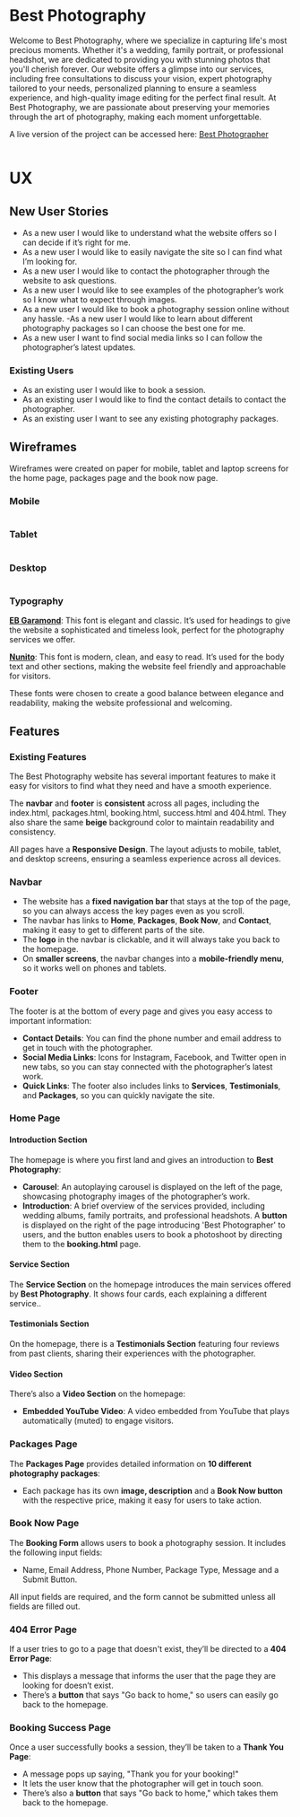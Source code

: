 # Best Photography 

Welcome to Best Photography, where we specialize in capturing life's most precious moments. Whether it's a wedding, family portrait, or professional headshot, we are dedicated to providing you with stunning photos that you'll cherish forever. Our website offers a glimpse into our services, including free consultations to discuss your vision, expert photography tailored to your needs, personalized planning to ensure a seamless experience, and high-quality image editing for the perfect final result. At Best Photography, we are passionate about preserving your memories through the art of photography, making each moment unforgettable.

A live version of the project can be accessed here: [Best Photographer](https://kulthoom12.github.io/best-photographer/)

<img>

# UX

## New User Stories

- As a new user I would like to understand what the website offers so I can decide if it’s right for me.
- As a new user I would like to easily navigate the site so I can find what I’m looking for.
- As a new user I would like to contact the photographer through the website to ask questions.
- As a new user I would like to see examples of the photographer’s work so I know what to expect through images.
- As a new user I would like to book a photography session online without any hassle.
-As a new user I would like to learn about different photography packages so I can choose the best one for me.
- As a new user I want to find social media links so I can follow the photographer’s latest updates.

### Existing Users

- As an existing user I would like to book a session.
- As an existing user I would like to find the contact details to contact the photographer.
- As an existing user I want to see any existing photography packages.
  
## Wireframes

Wireframes were created on paper for mobile, tablet and laptop screens for the home page, packages page and the book now page.

### Mobile 

<img>

### Tablet 

<img>

### Desktop 

<img>

### Typography 

**[EB Garamond](https://fonts.google.com/specimen/EB+Garamond)**: This font is elegant and classic. It’s used for headings to give the website a sophisticated and timeless look, perfect for the photography services we offer.

**[Nunito](https://fonts.google.com/specimen/Nunito)**: This font is modern, clean, and easy to read. It’s used for the body text and other sections, making the website feel friendly and approachable for visitors.

These fonts were chosen to create a good balance between elegance and readability, making the website professional and welcoming.

## Features

### Existing Features

The Best Photography website has several important features to make it easy for visitors to find what they need and have a smooth experience.

The **navbar** and **footer** is **consistent** across all pages, including the index.html, packages.html, booking.html, success.html and 404.html. They also share the same  **beige** background color to maintain readability and consistency.

All pages have a **Responsive Design**. The layout adjusts to mobile, tablet, and desktop screens, ensuring a seamless experience across all devices.

### **Navbar**
- The website has a **fixed navigation bar** that stays at the top of the page, so you can always access the key pages even as you scroll.  
- The navbar has links to **Home**, **Packages**, **Book Now**, and **Contact**, making it easy to get to different parts of the site.  
- The **logo** in the navbar is clickable, and it will always take you back to the homepage.  
- On **smaller screens**, the navbar changes into a **mobile-friendly menu**, so it works well on phones and tablets.  

### **Footer**
The footer is at the bottom of every page and gives you easy access to important information:
- **Contact Details**: You can find the phone number and email address to get in touch with the photographer.
- **Social Media Links**: Icons for Instagram, Facebook, and Twitter open in new tabs, so you can stay connected with the photographer’s latest work.
- **Quick Links**: The footer also includes links to **Services**, **Testimonials**, and **Packages**, so you can quickly navigate the site.

### Home Page
#### Introduction Section

The homepage is where you first land and gives an introduction to **Best Photography**:
- **Carousel**: An autoplaying carousel is displayed on the left of the page, showcasing photography images of the photographer’s work. 
- **Introduction**: A brief overview of the services provided, including wedding albums, family portraits, and professional headshots. A **button** is displayed on the right of the page introducing 'Best Photographer' to users, and the button enables users to book a photoshoot by directing them to the **booking.html** page.

#### **Service Section**
The **Service Section** on the homepage introduces the main services offered by **Best Photography**. It shows four cards, each explaining a different service..

#### **Testimonials Section**
On the homepage, there is a **Testimonials Section** featuring four reviews from past clients, sharing their experiences with the photographer.

#### **Video Section**
There’s also a **Video Section** on the homepage:
- **Embedded YouTube Video**: A video embedded from YouTube that plays automatically (muted) to engage visitors.

### **Packages Page**
The **Packages Page** provides detailed information on **10 different photography packages**:
- Each package has its own **image, description** and a **Book Now button** with the respective price, making it easy for users to take action.

### **Book Now Page**
The **Booking Form** allows users to book a photography session. It includes the following input fields:
- Name, Email Address, Phone Number, Package Type, Message and a Submit Button.

All input fields are required, and the form cannot be submitted unless all fields are filled out.

### **404 Error Page**
If a user tries to go to a page that doesn't exist, they’ll be directed to a **404 Error Page**:
- This displays a message that informs the user that the page they are looking for doesn’t exist.
- There’s a **button** that says "Go back to home," so users can easily go back to the homepage.

### **Booking Success Page**
Once a user successfully books a session, they’ll be taken to a **Thank You Page**:
- A message pops up saying, "Thank you for your booking!"
- It lets the user know that the photographer will get in touch soon.
- There’s also a **button** that says "Go back to home," which takes them back to the homepage.
